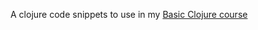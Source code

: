 A clojure code snippets to use in my [Basic Clojure course](http://www.eventbrite.com/e/basic-clojure-programming-tickets-17284933702)
